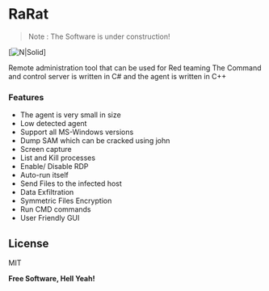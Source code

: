 # RaRat

> Note : The Software is under construction!

[![N|Solid](https://www.google.com/url?sa=i&url=https%3A%2F%2Fen.wikipedia.org%2Fwiki%2FRa&psig=AOvVaw39D20VDTmMzW86xX_M4oPo&ust=1600359962341000&source=images&cd=vfe&ved=0CAIQjRxqFwoTCKjZiMqL7usCFQAAAAAdAAAAABAO)]


Remote administration tool that can be used for Red teaming
The Command and control server is written in C# and the agent is written in C++


### Features

 - The agent is very small in size
 - Low detected agent 
 - Support all MS-Windows versions
 - Dump SAM which can be cracked using john
 - Screen capture 
 - List and Kill processes
 - Enable/ Disable RDP
 - Auto-run itself
 - Send Files to the infected host
 - Data Exfiltration
 - Symmetric Files Encryption
 - Run CMD commands
 - User Friendly GUI

License
----

MIT

**Free Software, Hell Yeah!**
